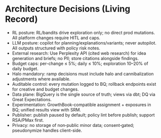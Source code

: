 # Architecture Decisions (Living Record)

- RL posture: RL/bandits drive exploration only; no direct prod mutations. All platform changes require HITL and caps.
- LLM posture: copilot for planning/explanations/variants; never autopilot. All outputs structured with policy risk notes.
- External research: Use Perplexity API (cited web research) for idea generation and briefs; no PII; store citations alongside findings.
- Budget caps: per-change ≤ 5%; daily ≤ 10%; exploration 10–20% of daily budget.
- Halo mandatory: ramp decisions must include halo and cannibalization adjustments where available.
- Auditable control: every mutation logged to BQ; rollback endpoints exist for creative and budget changes.
- Data plane: BigQuery is the single source of truth; views via dbt; DQ via Great Expectations.
- Experimentation: GrowthBook-compatible assignment + exposures in BQ; unified results view with SRM.
- Publisher: publish paused by default; policy lint before publish; support RSA/PMax first.
- Privacy: no storage of non‑public minor data; consent‑gated; pseudonymize handles client-side.
